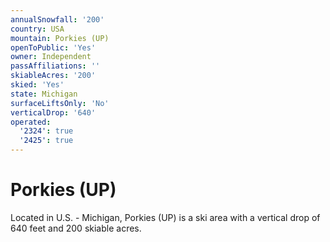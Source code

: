 ```yaml
---
annualSnowfall: '200'
country: USA
mountain: Porkies (UP)
openToPublic: 'Yes'
owner: Independent
passAffiliations: ''
skiableAcres: '200'
skied: 'Yes'
state: Michigan
surfaceLiftsOnly: 'No'
verticalDrop: '640'
operated:
  '2324': true
  '2425': true
---
```



# Porkies (UP)

Located in U.S. - Michigan, Porkies (UP) is a ski area with a vertical drop of 640 feet and 200 skiable acres.
